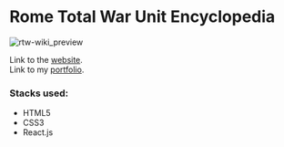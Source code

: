 # Rome Total War Unit Encyclopedia

![rtw-wiki_preview](https://user-images.githubusercontent.com/57853247/118067278-30086b80-b3db-11eb-9698-c8253720a469.png)

Link to the [website](https://rtw-wiki.netlify.app/).<br>
Link to my [portfolio](https://devsub.netlify.app/).

### Stacks used:
* HTML5
* CSS3
* React.js
